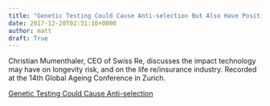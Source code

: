 ```yaml
---
title: "Genetic Testing Could Cause Anti-selection But Also Have Positive Impact on In-Force Book"
date: 2017-12-20T02:31:16+0000
author: matt
draft: True
---
```

Christian Mumenthaler, CEO of Swiss Re, discusses the impact technology may have on longevity risk, and on the life re/insurance industry. Recorded at the 14th Global Ageing Conference in Zurich.

[ Genetic Testing Could Cause Anti-selection ]( https://www.genevaassociation.org/news/digital-media/genetic-testing-could-cause-anti-selection-also-have-positive-impact-force-book )

